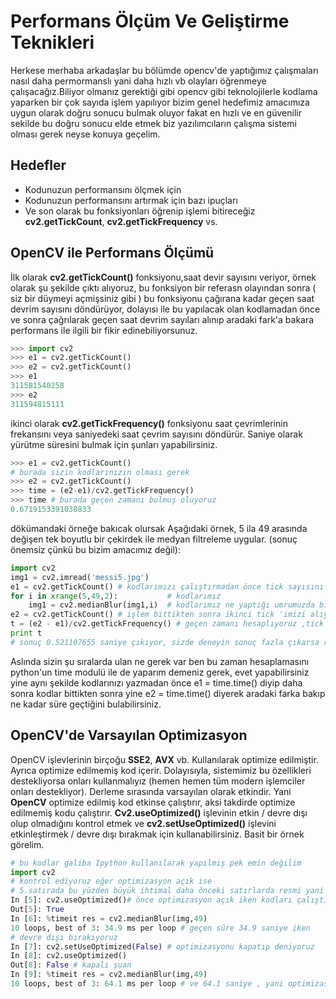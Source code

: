 # Performans Ölçüm Ve Geliştirme Teknikleri

Herkese merhaba arkadaşlar bu bölümde opencv'de yaptığımız çalışmaları nasıl daha permormanslı yani daha hızlı vb olayları öğrenmeye çalışacağız.Biliyor olmanız gerektiği gibi opencv gibi teknolojilerle kodlama yaparken bir çok sayıda işlem yapılıyor bizim genel hedefimiz amacımıza uygun olarak doğru sonucu bulmak oluyor fakat en hızlı ve en güvenilir sekilde bu doğru sonucu elde etmek biz yazılımcıların çalışma sistemi olması gerek neyse konuya geçelim.

## Hedefler

* Kodunuzun performansını ölçmek için
* Kodunuzun performansını artırmak için bazı ipuçları
* Ve son olarak bu fonksiyonları öğrenip işlemi bitireceğiz **cv2.getTickCount**, **cv2.getTickFrequency** vs.

## OpenCV ile Performans Ölçümü

İlk olarak **cv2.getTickCount\(\)** fonksiyonu,saat devir sayısını veriyor, örnek olarak şu şekilde çıktı alıyoruz, bu fonksiyon bir referasn olayından sonra \( siz bir düymeyi açmişsiniz gibi \) bu fonksiyonu çağırana kadar geçen saat devrim sayısını döndürüyor, dolayısı ile bu yapılacak olan kodlamadan önce ve sonra çağrılarak geçen saat devrim sayıları alınıp aradaki fark'a bakara performans ile ilgili bir fikir edinebiliyorsunuz.

```python
>>> import cv2
>>> e1 = cv2.getTickCount()
>>> e2 = cv2.getTickCount()
>>> e1
311581540258
>>> e2
311594815111
```

ikinci olarak **cv2.getTickFrequency\(\)** fonksiyonu saat çevrimlerinin frekansını veya saniyedeki saat çevrim sayısını döndürür. Saniye olarak yürütme süresini bulmak için şunları yapabilirsiniz.

```python
>>> e1 = cv2.getTickCount()
# burada sizin kodlarınızın olması gerek
>>> e2 = cv2.getTickCount()
>>> time = (e2-e1)/cv2.getTickFrequency()
>>> time # burada geçen zamanı bulmuş oluyoruz
0.6719153391030833
```

dökümandaki örneğe bakıcak olursak Aşağıdaki örnek, 5 ila 49 arasında değişen tek boyutlu bir çekirdek ile medyan filtreleme uygular. \(sonuç önemsiz çünkü bu bizim amacımız değil\):

```python
import cv2
img1 = cv2.imread('messi5.jpg')
e1 = cv2.getTickCount() # kodlarımızı çalıştırmadan önce tick sayısını alıyoruz
for i in xrange(5,49,2):           # kodlarımız
    img1 = cv2.medianBlur(img1,i)  # kodlarımız ne yaptığı umrumuzda bile değil,çünkü amacımız bu işlemi kaç sanıyede yaptığı
e2 = cv2.getTickCount() # işlem bittikten sonra ikinci tick 'imizi alıyoruz
t = (e2 - e1)/cv2.getTickFrequency() # geçen zamanı hesaplıyoruz ,tick arasındaki fark ve 1 saniyede geçen tick sayısına bölerek geçen zamanı buluyoruz
print t
# sonuç 0.521107655 saniye çıkıyor, sizde deneyin sonuç fazla çıkarsa resmin boyutunu küçültün ,küçülme işlemi için python'un bir başka kütüphanesi olan PIl'i kullanabilirsiniz,bir şeyler yapın işte en hızlı hesaplamasını sağlayın amacımız bu değilmi ?
```

Aslında sizin şu sıralarda ulan ne gerek var ben bu zaman hesaplamasını python'un time modulü ile de yaparım demeniz gerek, evet yapabilirsiniz yine aynı şekilde kodlarınızı yazmadan önce e1 = time.time\(\) diyip daha sonra kodlar bittikten sonra yine e2 = time.time\(\) diyerek aradaki farka bakıp ne kadar süre geçtiğini bulabilirsiniz.

## OpenCV'de Varsayılan Optimizasyon

OpenCV işlevlerinin birçoğu **SSE2**, **AVX** vb. Kullanılarak optimize edilmiştir. Ayrıca optimize edilmemiş kod içerir. Dolayısıyla, sistemimiz bu özellikleri destekliyorsa onları kullanmalıyız \(hemen hemen tüm modern işlemciler onları destekliyor\). Derleme sırasında varsayılan olarak etkindir. Yani **OpenCV** optimize edilmiş kod etkinse çalıştırır, aksi takdirde optimize edilmemiş kodu çalıştırır. **Cv2.useOptimized\(\)** işlevinin etkin / devre dışı olup olmadığını kontrol etmek ve **cv2.setUseOptimized\(\)** işlevini etkinleştirmek / devre dışı bırakmak için kullanabilirsiniz. Basit bir örnek görelim.

```python
# bu kodlar galiba Ipython kullanılarak yapılmış pek emin değilim
import cv2
# kontrol ediyoruz eğer optimizasyon açık ise
# 5.satırada bu yüzden büyük ihtimal daha önceki satırlarda resmi yani img 'i  tanımlamış
In [5]: cv2.useOptimized()# önce optimizasyon açık iken kodları çalıştıracağız ve zaman bilgisini alacağız Ipython zaten her işlemden sonra bunu bize veriyor ama Ipython kullanmıyorsanız yukarıtaki anlatılanlar veya time modulünü kullanarak geçen zamanı hesaplayabilirsiniz.
Out[5]: True
In [6]: %timeit res = cv2.medianBlur(img,49)
10 loops, best of 3: 34.9 ms per loop # geçen süre 34.9 saniye iken
# devre dışı bırakıyoruz
In [7]: cv2.setUseOptimized(False) # optimizasyonu kapatıp deniyoruz
In [8]: cv2.useOptimized()
Out[8]: False # kapalı şuan
In [9]: %timeit res = cv2.medianBlur(img,49)
10 loops, best of 3: 64.1 ms per loop # ve 64.1 saniye , yani optimizasyon iyidir onu sevin
```

